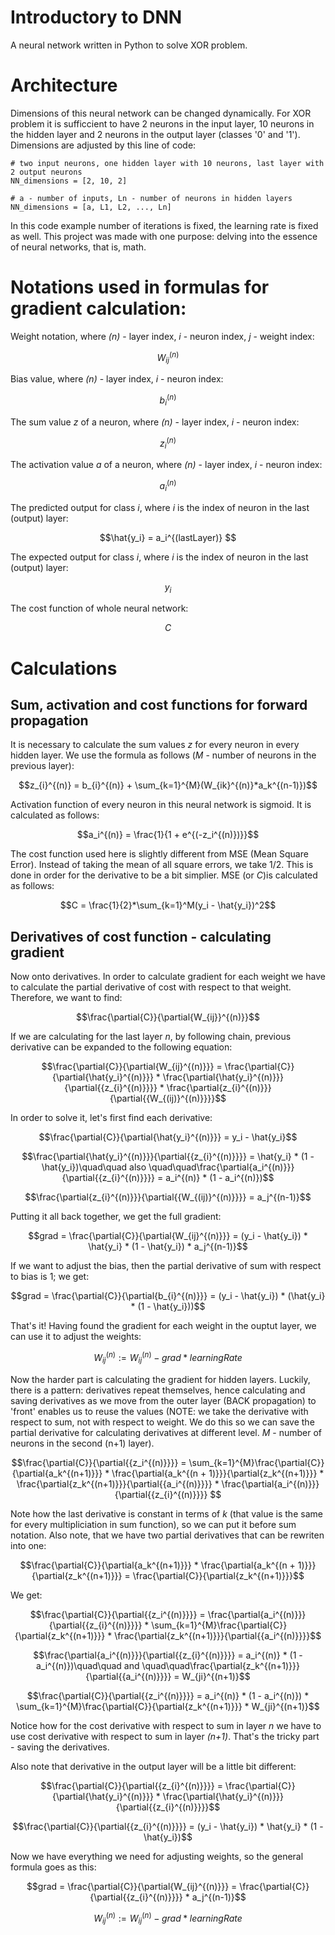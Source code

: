 # Introductory to DNN
A neural network written in Python to solve XOR problem.

# Architecture
Dimensions of this neural network can be changed dynamically. For XOR problem it is sufficcient to have 2 neurons in the input layer, 10 neurons in the hidden layer and 2 neurons in the output layer (classes '0' and '1'). Dimensions are adjusted by this line of code:
```
# two input neurons, one hidden layer with 10 neurons, last layer with 2 output neurons
NN_dimensions = [2, 10, 2]

# a - number of inputs, Ln - number of neurons in hidden layers
NN_dimensions = [a, L1, L2, ..., Ln]
```

In this code example number of iterations is fixed, the learning rate is fixed as well. This project was made with one purpose: delving into the essence of neural networks, that is, math.
# Notations used in formulas for gradient calculation:

Weight notation, where _(n)_ - layer index, _i_ - neuron index, _j_ - weight index:
```math
W_{ij}^{(n)}
```
Bias value, where _(n)_ - layer index, _i_ - neuron index:
```math
b_{i}^{(n)}
```
The sum value _z_ of a neuron, where _(n)_ - layer index, _i_ - neuron index:
```math
z_{i}^{(n)}
```
The activation value _a_ of a neuron, where _(n)_ - layer index, _i_ - neuron index:
```math
a_{i}^{(n)}
```
The predicted output for class _i_, where _i_ is the index of neuron in the last (output) layer:
```math
\hat{y_i} = a_i^{(lastLayer)} 
```
The expected output for class _i_, where _i_ is the index of neuron in the last (output) layer:
```math
y_i
```
The cost function of whole neural network:
```math
C
```
# Calculations
## Sum, activation and cost functions for forward propagation
It is necessary to calculate the sum values _z_ for every neuron in every hidden layer.
We use the formula as follows (_M_ - number of neurons in the previous layer):
```math
z_{i}^{(n)} = b_{i}^{(n)} + \sum_{k=1}^{M}(W_{ik}^{(n)}*a_k^{(n-1)})
```

Activation function of every neuron in this neural network is sigmoid.
It is calculated as follows:
```math
a_i^{(n)} = \frac{1}{1 + e^{(-z_i^{(n)})}}
```

The cost function used here is slightly different from MSE (Mean Square Error). Instead of taking the mean of all square errors, we take 1/2. This is done in order for the derivative to be a bit simplier.
MSE (or _C_)is calculated as follows:
```math
C = \frac{1}{2}*\sum_{k=1}^M(y_i - \hat{y_i})^2
```
## Derivatives of cost function - calculating gradient
Now onto derivatives. In order to calculate gradient for each weight we have to calculate the partial derivative of cost with respect to that weight. Therefore, we want to find:
```math
\frac{\partial{C}}{\partial{W_{ij}}^{(n)}}
```
If we are calculating for the last layer _n_, by following chain, previous derivative can be expanded to the following equation:
```math
\frac{\partial{C}}{\partial{W_{ij}^{(n)}}} = \frac{\partial{C}}{\partial{\hat{y_i}^{(n)}}} * \frac{\partial{\hat{y_i}^{(n)}}}{\partial{{z_{i}^{(n)}}}}  * \frac{\partial{z_{i}^{(n)}}}{\partial{{W_{(ij)}^{(n)}}}}
```
In order to solve it, let's first find each derivative:
```math
\frac{\partial{C}}{\partial{\hat{y_i}^{(n)}}} = y_i - \hat{y_i}
```
```math
\frac{\partial{\hat{y_i}^{(n)}}}{\partial{{z_{i}^{(n)}}}} = \hat{y_i} * (1 - \hat{y_i})\quad\quad also \quad\quad\frac{\partial{a_i^{(n)}}}{\partial{{z_{i}^{(n)}}}} = a_i^{(n)} * (1 - a_i^{(n)})
```
```math
\frac{\partial{z_{i}^{(n)}}}{\partial{{W_{(ij)}^{(n)}}}} = a_j^{(n-1)}
```
Putting it all back together, we get the full gradient:
```math
grad = \frac{\partial{C}}{\partial{W_{ij}^{(n)}}} = (y_i - \hat{y_i}) * \hat{y_i} * (1 - \hat{y_i}) * a_j^{(n-1)}
```
If we want to adjust the bias, then the partial derivative of sum with respect to bias is 1; we get:
```math
grad = \frac{\partial{C}}{\partial{b_{i}^{(n)}}} = (y_i - \hat{y_i}) * (\hat{y_i} * (1 - \hat{y_i}))
```
That's it! Having found the gradient for each weight in the ouptut layer, we can use it to adjust the weights:
```math
W_{ij}^{(n)} := W_{ij}^{(n)} - grad * learningRate
```
Now the harder part is calculating the gradient for hidden layers. Luckily, there is a pattern: derivatives repeat themselves, hence calculating and saving derivatives as we move from the outer layer (BACK propagation) to 'front' enables us to reuse the values (NOTE: we take the derivative with respect to sum, not with respect to weight. We do this so we can save the partial derivative for calculating derivatives at different level. _M_ - number of neurons in the second (n+1) layer).
```math
\frac{\partial{C}}{\partial{{z_i^{(n)}}}} = \sum_{k=1}^{M}\frac{\partial{C}}{\partial{a_k^{(n+1)}}} * \frac{\partial{a_k^{(n + 1)}}}{\partial{z_k^{(n+1)}}} * \frac{\partial{z_k^{(n+1)}}}{\partial{{a_i^{(n)}}}} * \frac{\partial{a_i^{(n)}}}{\partial{{z_{i}^{(n)}}}} 
```
Note how the last derivative is constant in terms of _k_ (that value is the same for every multipliciation in sum function), so we can put it before sum notation. Also note, that we have two partial derivatives that can be rewriten into one:
```math
\frac{\partial{C}}{\partial{a_k^{(n+1)}}} * \frac{\partial{a_k^{(n + 1)}}}{\partial{z_k^{(n+1)}}} = \frac{\partial{C}}{\partial{z_k^{(n+1)}}}
```
We get:
```math
\frac{\partial{C}}{\partial{{z_i^{(n)}}}} = \frac{\partial{a_i^{(n)}}}{\partial{{z_{i}^{(n)}}}} * \sum_{k=1}^{M}\frac{\partial{C}}{\partial{z_k^{(n+1)}}} * \frac{\partial{z_k^{(n+1)}}}{\partial{{a_i^{(n)}}}}
```
```math
\frac{\partial{a_i^{(n)}}}{\partial{{z_{i}^{(n)}}}} = a_i^{(n)} * (1 - a_i^{(n)})\quad\quad and \quad\quad\frac{\partial{z_k^{(n+1)}}}{\partial{{a_i^{(n)}}}} = W_{ji}^{(n+1)}
```
```math
\frac{\partial{C}}{\partial{{z_i^{(n)}}}} = a_i^{(n)} * (1 - a_i^{(n)}) * \sum_{k=1}^{M}\frac{\partial{C}}{\partial{z_k^{(n+1)}}} * W_{ji}^{(n+1)}
```
Notice how for the cost derivative with respect to sum in layer _n_ we have to use cost derivative with respect to sum in layer _(n+1)_. That's the tricky part - saving the derivatives. 

Also note that derivative in the output layer will be a little bit different:
```math
\frac{\partial{C}}{\partial{{z_{i}^{(n)}}}} = \frac{\partial{C}}{\partial{\hat{y_i}^{(n)}}}  * \frac{\partial{\hat{y_i}^{(n)}}}{\partial{{z_{i}^{(n)}}}}
```
```math
\frac{\partial{C}}{\partial{{z_{i}^{(n)}}}} = (y_i - \hat{y_i}) * \hat{y_i} * (1 - \hat{y_i})
```
Now we have everything we need for adjusting weights, so the general formula goes as this:
```math
grad = \frac{\partial{C}}{\partial{W_{ij}^{(n)}}} = \frac{\partial{C}}{\partial{{z_{i}^{(n)}}}} * a_j^{(n-1)}
```
```math
W_{ij}^{(n)} := W_{ij}^{(n)} - grad * learningRate
```
